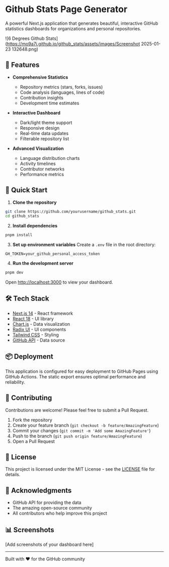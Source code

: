 # Github Stats Page Generator

A powerful Next.js application that generates beautiful, interactive GitHub statistics dashboards for organizations and personal repositories.

![6 Degrees Github Stats](https://mo9a7i.github.io/github_stats/assets/images/Screenshot 2025-01-23 132648.png)

## 🌟 Features

- **Comprehensive Statistics**
  - Repository metrics (stars, forks, issues)
  - Code analysis (languages, lines of code)
  - Contribution insights
  - Development time estimates

- **Interactive Dashboard**
  - Dark/light theme support
  - Responsive design
  - Real-time data updates
  - Filterable repository list

- **Advanced Visualization**
  - Language distribution charts
  - Activity timelines
  - Contributor networks
  - Performance metrics

## 🚀 Quick Start

1. **Clone the repository**
```bash
git clone https://github.com/yourusername/github_stats.git
cd github_stats
```

2. **Install dependencies**
```bash
pnpm install
```

3. **Set up environment variables**
Create a `.env` file in the root directory:
```env
GH_TOKEN=your_github_personal_access_token
```

4. **Run the development server**
```bash
pnpm dev
```

Open [http://localhost:3000](http://localhost:3000) to view your dashboard.

## 🛠️ Tech Stack

- [Next.js 14](https://nextjs.org/) - React framework
- [React 18](https://reactjs.org/) - UI library
- [Chart.js](https://www.chartjs.org/) - Data visualization
- [Radix UI](https://www.radix-ui.com/) - UI components
- [Tailwind CSS](https://tailwindcss.com/) - Styling
- [GitHub API](https://docs.github.com/en/rest) - Data source

## 📦 Deployment

This application is configured for easy deployment to GitHub Pages using GitHub Actions. The static export ensures optimal performance and reliability.

## 🤝 Contributing

Contributions are welcome! Please feel free to submit a Pull Request.

1. Fork the repository
2. Create your feature branch (`git checkout -b feature/AmazingFeature`)
3. Commit your changes (`git commit -m 'Add some AmazingFeature'`)
4. Push to the branch (`git push origin feature/AmazingFeature`)
5. Open a Pull Request

## 📝 License

This project is licensed under the MIT License - see the [LICENSE](LICENSE) file for details.

## 🙏 Acknowledgments

- GitHub API for providing the data
- The amazing open-source community
- All contributors who help improve this project

## 📊 Screenshots

[Add screenshots of your dashboard here]

---

Built with ❤️ for the GitHub community

